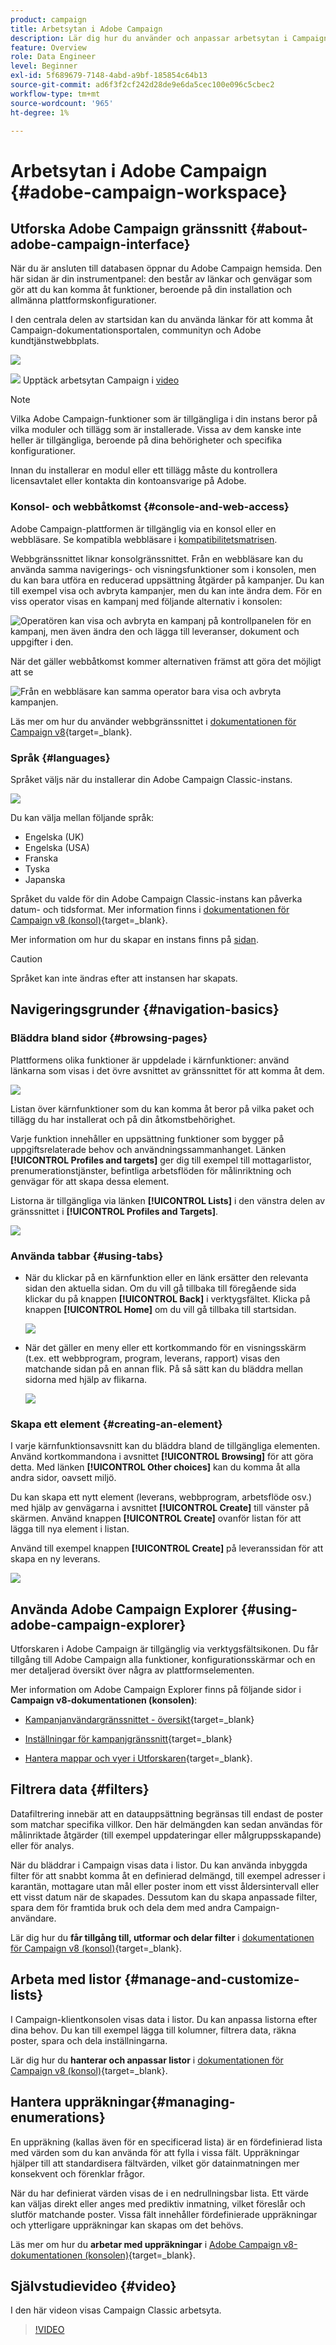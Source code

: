 ```yaml
---
product: campaign
title: Arbetsytan i Adobe Campaign
description: Lär dig hur du använder och anpassar arbetsytan i Campaign
feature: Overview
role: Data Engineer
level: Beginner
exl-id: 5f689679-7148-4abd-a9bf-185854c64b13
source-git-commit: ad6f3f2cf242d28de9e6da5cec100e096c5cbec2
workflow-type: tm+mt
source-wordcount: '965'
ht-degree: 1%

---
```


# Arbetsytan i Adobe Campaign {#adobe-campaign-workspace}

## Utforska Adobe Campaign gränssnitt {#about-adobe-campaign-interface}

När du är ansluten till databasen öppnar du Adobe Campaign hemsida. Den här sidan är din instrumentpanel: den består av länkar och genvägar som gör att du kan komma åt funktioner, beroende på din installation och allmänna plattformskonfigurationer.

I den centrala delen av startsidan kan du använda länkar för att komma åt Campaign-dokumentationsportalen, communityn och Adobe kundtjänstwebbplats.

![](assets/d_ncs_user_interface_home.png)

![](assets/do-not-localize/how-to-video.png) Upptäck arbetsytan Campaign i [video](#video)

>[!NOTE]
>
>Vilka Adobe Campaign-funktioner som är tillgängliga i din instans beror på vilka moduler och tillägg som är installerade. Vissa av dem kanske inte heller är tillgängliga, beroende på dina behörigheter och specifika konfigurationer.
>
>Innan du installerar en modul eller ett tillägg måste du kontrollera licensavtalet eller kontakta din kontoansvarige på Adobe.

### Konsol- och webbåtkomst {#console-and-web-access}

Adobe Campaign-plattformen är tillgänglig via en konsol eller en webbläsare. Se kompatibla webbläsare i [kompatibilitetsmatrisen](../../rn/using/compatibility-matrix.md#Browsers).

Webbgränssnittet liknar konsolgränssnittet. Från en webbläsare kan du använda samma navigerings- och visningsfunktioner som i konsolen, men du kan bara utföra en reducerad uppsättning åtgärder på kampanjer. Du kan till exempel visa och avbryta kampanjer, men du kan inte ändra dem. För en viss operator visas en kampanj med följande alternativ i konsolen:

![Operatören kan visa och avbryta en kampanj på kontrollpanelen för en kampanj, men även ändra den och lägga till leveranser, dokument och uppgifter i den.](assets/operation_from_console.png)

När det gäller webbåtkomst kommer alternativen främst att göra det möjligt att se

![Från en webbläsare kan samma operator bara visa och avbryta kampanjen.](assets/operation_from_web.png)

Läs mer om hur du använder webbgränssnittet i [dokumentationen för Campaign v8](https://experienceleague.adobe.com/docs/campaign/automation/campaign-orchestration/marketing-campaign-create.html?lang=sv-SE#use-the-web-interface-){target=_blank}.

### Språk {#languages}

Språket väljs när du installerar din Adobe Campaign Classic-instans.

![](assets/language.png)

Du kan välja mellan följande språk:

* Engelska (UK)
* Engelska (USA)
* Franska
* Tyska
* Japanska

Språket du valde för din Adobe Campaign Classic-instans kan påverka datum- och tidsformat. Mer information finns i [dokumentationen för Campaign v8 (konsol)](https://experienceleague.adobe.com/sv/docs/campaign/campaign-v8/new/campaign-ui){target=_blank}.

Mer information om hur du skapar en instans finns på [sidan](../../installation/using/creating-an-instance-and-logging-on.md).

>[!CAUTION]
>
>Språket kan inte ändras efter att instansen har skapats.

## Navigeringsgrunder {#navigation-basics}

### Bläddra bland sidor {#browsing-pages}

Plattformens olika funktioner är uppdelade i kärnfunktioner: använd länkarna som visas i det övre avsnittet av gränssnittet för att komma åt dem.

![](assets/overview_home.png)

Listan över kärnfunktioner som du kan komma åt beror på vilka paket och tillägg du har installerat och på din åtkomstbehörighet.

Varje funktion innehåller en uppsättning funktioner som bygger på uppgiftsrelaterade behov och användningssammanhanget. Länken **[!UICONTROL Profiles and targets]** ger dig till exempel till mottagarlistor, prenumerationstjänster, befintliga arbetsflöden för målinriktning och genvägar för att skapa dessa element.

Listorna är tillgängliga via länken **[!UICONTROL Lists]** i den vänstra delen av gränssnittet i **[!UICONTROL Profiles and Targets]**.

![](assets/recipient_list_overview.png)

### Använda tabbar {#using-tabs}

* När du klickar på en kärnfunktion eller en länk ersätter den relevanta sidan den aktuella sidan. Om du vill gå tillbaka till föregående sida klickar du på knappen **[!UICONTROL Back]** i verktygsfältet. Klicka på knappen **[!UICONTROL Home]** om du vill gå tillbaka till startsidan.

  ![](assets/d_ncs_user_interface_back_home_buttons.png)

* När det gäller en meny eller ett kortkommando för en visningsskärm (t.ex. ett webbprogram, program, leverans, rapport) visas den matchande sidan på en annan flik. På så sätt kan du bläddra mellan sidorna med hjälp av flikarna.

  ![](assets/d_ncs_user_interface_tabs.png)

### Skapa ett element {#creating-an-element}

I varje kärnfunktionsavsnitt kan du bläddra bland de tillgängliga elementen. Använd kortkommandona i avsnittet **[!UICONTROL Browsing]** för att göra detta. Med länken **[!UICONTROL Other choices]** kan du komma åt alla andra sidor, oavsett miljö.

Du kan skapa ett nytt element (leverans, webbprogram, arbetsflöde osv.) med hjälp av genvägarna i avsnittet **[!UICONTROL Create]** till vänster på skärmen. Använd knappen **[!UICONTROL Create]** ovanför listan för att lägga till nya element i listan.

Använd till exempel knappen **[!UICONTROL Create]** på leveranssidan för att skapa en ny leverans.

![](assets/d_ncs_user_interface_tab_add_del.png)


## Använda Adobe Campaign Explorer {#using-adobe-campaign-explorer}

Utforskaren i Adobe Campaign är tillgänglig via verktygsfältsikonen. Du får tillgång till Adobe Campaign alla funktioner, konfigurationsskärmar och en mer detaljerad översikt över några av plattformselementen.

Mer information om Adobe Campaign Explorer finns på följande sidor i **Campaign v8-dokumentationen (konsolen)**:

* [Kampanjanvändargränssnittet - översikt](https://experienceleague.adobe.com/sv/docs/campaign/campaign-v8/new/campaign-ui){target=_blank}

* [Inställningar för kampanjgränssnitt](https://experienceleague.adobe.com/en/docs/campaign/campaign-v8/config/configuration/ui-settings){target=_blank}

* [Hantera mappar och vyer i Utforskaren](https://experienceleague.adobe.com/en/docs/campaign/campaign-v8/config/configuration/folders-and-views){target=_blank}.


## Filtrera data {#filters}

Datafiltrering innebär att en datauppsättning begränsas till endast de poster som matchar specifika villkor. Den här delmängden kan sedan användas för målinriktade åtgärder (till exempel uppdateringar eller målgruppsskapande) eller för analys.

När du bläddrar i Campaign visas data i listor. Du kan använda inbyggda filter för att snabbt komma åt en definierad delmängd, till exempel adresser i karantän, mottagare utan mål eller poster inom ett visst åldersintervall eller ett visst datum när de skapades. Dessutom kan du skapa anpassade filter, spara dem för framtida bruk och dela dem med andra Campaign-användare.

Lär dig hur du **får tillgång till, utformar och delar filter** i [dokumentationen för Campaign v8 (konsol)](https://experienceleague.adobe.com/sv/docs/campaign/campaign-v8/audience/create-filters){target=_blank}.


## Arbeta med listor {#manage-and-customize-lists}

I Campaign-klientkonsolen visas data i listor. Du kan anpassa listorna efter dina behov. Du kan till exempel lägga till kolumner, filtrera data, räkna poster, spara och dela inställningarna.

Lär dig hur du **hanterar och anpassar listor** i [dokumentationen för Campaign v8 (konsol)](https://experienceleague.adobe.com/en/docs/campaign/campaign-v8/config/configuration/ui-settings#customize-lists){target=_blank}.

## Hantera uppräkningar{#managing-enumerations}

En uppräkning (kallas även för en specificerad lista) är en fördefinierad lista med värden som du kan använda för att fylla i vissa fält. Uppräkningar hjälper till att standardisera fältvärden, vilket gör datainmatningen mer konsekvent och förenklar frågor.

När du har definierat värden visas de i en nedrullningsbar lista. Ett värde kan väljas direkt eller anges med prediktiv inmatning, vilket föreslår och slutför matchande poster. Vissa fält innehåller fördefinierade uppräkningar och ytterligare uppräkningar kan skapas om det behövs.

Läs mer om hur du **arbetar med uppräkningar** i [Adobe Campaign v8-dokumentationen (konsolen)](https://experienceleague.adobe.com/sv/docs/campaign/campaign-v8/config/settings/enumerations){target=_blank}.

## Självstudievideo {#video}

I den här videon visas Campaign Classic arbetsyta.

>[!VIDEO](https://video.tv.adobe.com/v/35130?quality=12)

